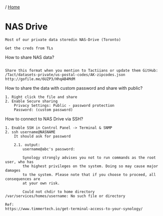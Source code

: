 / [Home](index.md)

# NAS Drive




```
Most of our private data storedin NAS-Drive (Toronto)

Get the creds from TLs
```


How to share NAS data?
```

Share this format when you mention to Tactiians or update them GitHub:
/Tact/datasets-private/us-postal-codes/AK-zipcodes.json
http://gofile.me/6UZP3/HhqAB4MdM

```


How to share the data with custom password and share with public?
```
1. Right click the file and share
2. Enable Secure sharing
    Privacy Settings: Public - password protection
    Password: (custom password)
```


How to connect to NAS Drive via SSH?
```
1. Enable SSH in Control Panel -> Terminal & SNMP 
2. ssh username@NASNAME
    It should ask for password

    2.1. output: 
        username@abc's password:

        Synology strongly advises you not to run commands as the root user, who has
        the highest privileges on the system. Doing so may cause major damages
        to the system. Please note that if you choose to proceed, all consequences are
        at your own risk.

        Could not chdir to home directory /var/services/homes/username: No such file or directory

Ref:
https://www.timmertech.io/get-terminal-access-to-your-synology/
```



